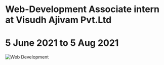 # Web-Development Associate intern at Visudh Ajivam Pvt.Ltd
# 5 June 2021 to 5 Aug 2021
![Web Development ](https://user-images.githubusercontent.com/72095437/182019467-fc4f442f-aaca-4621-93b1-beeb9391b5f8.png)
